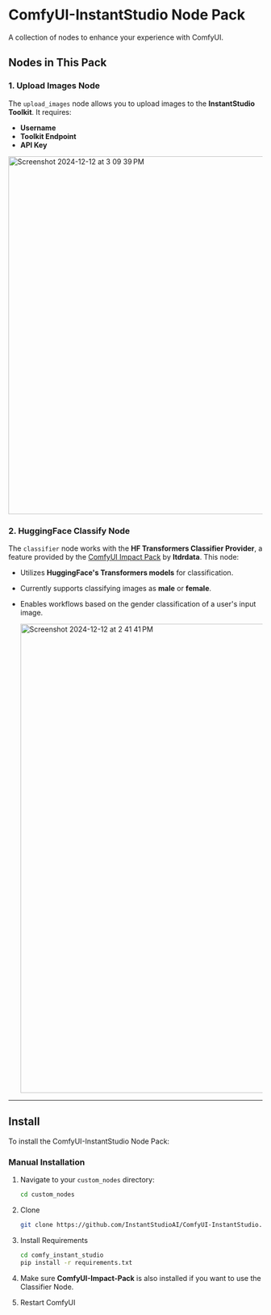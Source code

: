 # ComfyUI-InstantStudio Node Pack

A collection of nodes to enhance your experience with ComfyUI.

## Nodes in This Pack

### 1. **Upload Images Node**
The `upload_images` node allows you to upload images to the **InstantStudio Toolkit**. It requires:
- **Username**
- **Toolkit Endpoint**
- **API Key**

<img width="708" alt="Screenshot 2024-12-12 at 3 09 39 PM" src="https://github.com/user-attachments/assets/e44619ef-93c2-4747-9990-0cbe303e3135" />


### 2. **HuggingFace Classify Node**
The `classifier` node works with the **HF Transformers Classifier Provider**, a feature provided by the [ComfyUI Impact Pack](https://github.com/ltdrdata/ComfyUI-Impact-Pack) by **ltdrdata**. This node:
- Utilizes **HuggingFace's Transformers models** for classification.
- Currently supports classifying images as **male** or **female**.
- Enables workflows based on the gender classification of a user's input image.

  <img width="928" alt="Screenshot 2024-12-12 at 2 41 41 PM" src="https://github.com/user-attachments/assets/6b81af77-9477-48bc-9ee9-878bde9f2803" />

---
## Install

To install the ComfyUI-InstantStudio Node Pack:

### Manual Installation
1. Navigate to your `custom_nodes` directory:
   ```bash
   cd custom_nodes
   ```
2. Clone
   ```bash
   git clone https://github.com/InstantStudioAI/ComfyUI-InstantStudio.git
   ```
3. Install Requirements
   ```bash
   cd comfy_instant_studio
   pip install -r requirements.txt
   ```
4. Make sure **ComfyUI-Impact-Pack** is also installed if you want to use the Classifier Node. 

5. Restart ComfyUI

